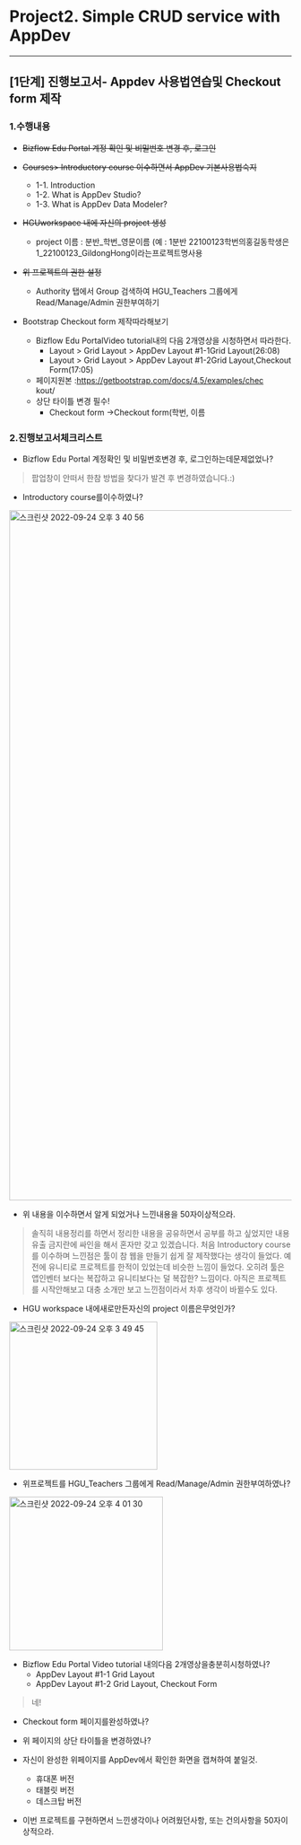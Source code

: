 # Project2. Simple CRUD service with AppDev
-----------

## [1단계] 진행보고서- Appdev 사용법연습및 Checkout form 제작<br>

### 1.수행내용<br>

- ~~Bizflow Edu Portal 계정 확인 및 비밀번호 변경 후, 로그인~~<br>
- ~~Courses> Introductory course 이수하면서 AppDev 기본사용법숙지~~<br>
  - 1-1. Introduction<br>
  - 1-2. What is AppDev Studio?<br>
  - 1-3. What is AppDev Data Modeler?<br>
  
- ~~HGUworkspace 내에 자신의 project 생성~~<br>
  - project 이름 : 분반_학번_영문이름 (예 : 1분반 22100123학번의홍길동학생은1_22100123_GildongHong이라는프로젝트명사용<br>
  
- ~~위 프로젝트의 권한 설정~~<br>
  - Authority 탭에서 Group 검색하여 HGU_Teachers 그룹에게 Read/Manage/Admin 권한부여하기<br>
  
- Bootstrap Checkout form 제작따라해보기<br>
  - Bizflow Edu PortalVideo tutorial내의 다음 2개영상을 시청하면서 따라한다.<br>
    - Layout > Grid Layout > AppDev Layout #1-1Grid Layout(26:08)<br>
    - Layout > Grid Layout > AppDev Layout #1-2Grid Layout,Checkout Form(17:05)<br>
  - 페이지원본 :https://getbootstrap.com/docs/4.5/examples/chec<br>kout/<br>
  - 상단 타이틀 변경 필수!<br>
    - Checkout form →Checkout form(학번, 이름<br>


### 2.진행보고서체크리스트<br>

- Bizflow Edu Portal 계정확인 및 비밀번호변경 후, 로그인하는데문제없었나?<br>
> 팝업창이 안떠서 한참 방법을 찾다가 발견 후 변경하였습니다.:)

- Introductory course를이수하였나?<br>
<img width="1230" alt="스크린샷 2022-09-24 오후 3 40 56" src="https://user-images.githubusercontent.com/103713510/192083878-d30c09b1-574a-4337-b975-ed9186447115.png">


- 위 내용을 이수하면서 알게 되었거나 느낀내용을 50자이상적으라.<br>
> 솔직히 내용정리를 하면서 정리한 내용을 공유하면서 공부를 하고 싶었지만 내용 유출 금지란에 싸인을 해서 혼자만 갖고 있겠습니다. 처음 Introductory course를 이수하며 느낀점은 툴이 참 웹을 만들기 쉽게 잘 제작했다는 생각이 들었다. 예전에 유니티로 프로젝트를 한적이 있었는데 비슷한 느낌이 들었다. 오히려 툴은 앱인벤터 보다는 복잡하고 유니티보다는 덜 복잡한? 느낌이다. 아직은 프로젝트를 시작안해보고 대충 소개만 보고 느낀점이라서 차후 생각이 바뀔수도 있다.<br>

- HGU workspace 내에새로만든자신의 project 이름은무엇인가?<br>
<img width="264" alt="스크린샷 2022-09-24 오후 3 49 45" src="https://user-images.githubusercontent.com/103713510/192084317-37e20384-31cf-42bb-bbcc-f6864db737da.png">


- 위프로젝트를 HGU_Teachers 그룹에게 Read/Manage/Admin 권한부여하였나?<br>
<img width="274" alt="스크린샷 2022-09-24 오후 4 01 30" src="https://user-images.githubusercontent.com/103713510/192084765-77ff42a1-1b50-4174-93e2-5722bb766042.png">


- Bizflow Edu Portal Video tutorial 내의다음 2개영상을충분히시청하였나?<br>
  - AppDev Layout #1-1 Grid Layout<br>
  - AppDev Layout #1-2 Grid Layout, Checkout Form<br>

> 네!

  
- Checkout form 페이지를완성하였나?<br>
- 위 페이지의 상단 타이틀을 변경하였나?<br>
- 자신이 완성한 위페이지를 AppDev에서 확인한 화면을 캡쳐하여 붙일것.<br>
  - 휴대폰 버전<br>
  - 태블릿 버전<br>
  - 데스크탑 버전<br>
  
- 이번 프로젝트를 구현하면서 느낀생각이나 어려웠던사항, 또는 건의사항을 50자이상적으라.<br>
